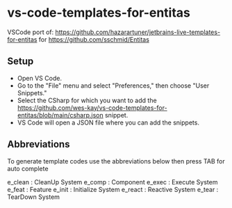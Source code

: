 # vs-code-templates-for-entitas
VSCode port of: https://github.com/hazarartuner/jetbrains-live-templates-for-entitas for https://github.com/sschmid/Entitas

## Setup
- Open VS Code.
- Go to the "File" menu and select "Preferences," then choose "User Snippets."
- Select the CSharp for which you want to add the https://github.com/wes-kay/vs-code-templates-for-entitas/blob/main/csharp.json snippet. 
- VS Code will open a JSON file where you can add the snippets.

## Abbreviations
To generate template codes use the abbreviations below then press TAB for auto complete

e_clean : CleanUp System
e_comp : Component
e_exec : Execute System
e_feat : Feature
e_init : Initialize System
e_react : Reactive System
e_tear : TearDown System
